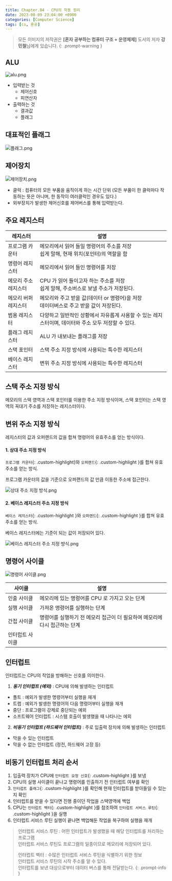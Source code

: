 ```yaml
---
title: Chapter.04 - CPU의 작동 원리
date: 2023-08-09 23:04:00 +0900
categories: [Computer Science]
tags: [cs, 혼공]
---
```


> 모든 이미지의 저작권은 **[혼자 공부하는 컴퓨터 구조 + 운영체제]** 도서의 저자 **강민철**님에게 있습니다.
{: .prompt-warning }

## **ALU**

![alu.png](/assets/img/posts/cs/4-1.png)

- 입력받는 것
  - 제어신호
  - 피연산자
- 출력하는 것
  - 결과값
  - 플래그

## **대표적인 플래그**

![플래그.png](/assets/img/posts/cs/4-2.png)

## **제어장치**

![제어장치.png](/assets/img/posts/cs/4-3.png)

- 클럭 : 컴퓨터의 모든 부품을 움직이게 하는 시간 단위 (모든 부품이 한 클럭마다 작동하는 뜻은 아니며, 한 동작이 여러클럭인 경우도 있다.)
- 외부장치가 발생한 제어신호를 제어버스를 통해 입력받는다.

## **주요 레지스터**

| 레지스터 | 설명 |
| --- | --- |
| 프로그램 카운터 | 메모리에서 읽어 들일 명령어의 주소를 저장<br>쉽게 말해, 현재 위치(포인터)의 역할을 함 |
| 명령어 레지스터 | 메모리에서 읽어 들인 명령어를 저장 |
| 메모리 주소 레지스터 | CPU 가 읽어 들이고자 하는 주소를 저장<br>쉽게 말해, 주소버스로 보낼 주소가 저장된다. |
| 메모리 버퍼 레지스터 | 메모리와 주고 받을 값(데이터 or 명령어)을 저장<br>데이터버스로 주고 받을 값이 저장된다. |
| 범용 레지스터 | 다양하고 일반적인 상황에서 자유롭게 사용할 수 있는 레지스터이며, 데이터와 주소 모두 저장할 수 있다. |
| 플래그 레지스터 | ALU 가 내보내는 플래그를 저장 |
| 스택 포인터 | 스택 주소 지정 방식에 사용되는 특수한 레지스터 |
| 베이스 레지스터 | 변위 주소 지정 방식에 사용되는 특수한 레지스터 |

## **스택 주소 지정 방식**

메모리의 스택 영역과 스택 포인터를 이용한 주소 지정 방식이며, 스택 포인터는 스택 영역의 꼭대기 주소를 저장하는 레지스터이다.

## **변위 주소 지정 방식**

레지스터의 값과 오퍼랜드의 값을 합쳐 명령어의 유효주소를 얻는 방식이다.

#### 1. 상대 주소 지정 방식

`프로그램 카운터`{: .custom-highlight}와 `오퍼랜드`{: .custom-highlight }를 합쳐 유효주소를 얻는 방식.

프로그램 카운터의 값을 기준으로 오퍼랜드의 값 만큼 이동한 주소에 접근한다.

![상대 주소 지정 방식.png](/assets/img/posts/cs/4-4.png)

#### 2. 베이스 레지스터 주소 지정 방식

`베이스 레지스터`{: .custom-highlight }와 `오퍼랜드`{: .custom-highlight }를 합쳐 유효주소를 얻는 방식.

베이스 레지스터에는 기준이 되는 값이 저장되어 있다.

![베이스 레지스터 주소 지정 방식.png](/assets/img/posts/cs/4-5.png)

## **명령어 사이클**

![명령어 사이클.png](/assets/img/posts/cs/4-6.png)

| 사이클 | 설명 |
| --- | --- |
| 인출 사이클 | 메모리에 있는 명령어를 CPU 로 가지고 오는 단계 |
| 실행 사이클 | 가져온 명령어를 실행하는 단계 |
| 간접 사이클 | 명령어를 실행하기 전 메모리 접근이 더 필요하여 메모리에 다시 접근하는 단계 |
| 인터럽트 사이클 |  |

## **인터럽트**

인터럽트는 CPU의 작업을 방해하는 신호를 의미한다.

1. ***동기 인터럽트 (예외)*** : CPU에 의해 발생하는 인터럽트
  - 폴트 : 예외가 발생한 명령어부터 실행을 재개
  - 트랩 : 예외가 발생한 명령어의 다음 명령어부터 실행을 재개
  - 중단 : 프로그램이 강제로 중단되는 예외
  - 소프트웨어 인터럽트 : 시스템 호출이 발생했을 때 나타나는 에외

2. ***비동기 인터럽트 (하드웨어 인터럽트)*** : 주로 입출력 장치에 의해 발생하는 인터럽트
  - 막을 수 있는 인터럽트
  - 막을 수 없는 인터럽트 (정전, 하드웨어 고장 등)

## **비동기 인터럽트 처리 순서**

1. 입출력 장치가 CPU에 `인터럽트 요청 신호`{: .custom-highlight }를 보냄
2. CPU의 실행 사이클이 끝나고 명령어를 인출하기 전 인터럽트 여부를 확인
3. `인터럽트 플래그`{: .custom-highlight }를 확인해 현재 인터럽트를 받아들일 수 있는지 확인
4. 인터럽트를 받을 수 있다면 진행 중이던 작업을 스택영역에 백업
5. CPU는 `인터럽트 벡터`{: .custom-highlight }를 참조하여 `인터럽트 서비스 루틴`{: .custom-highlight }을 실행
6. 인터럽트 서비스 루틴 실행이 끝나면 백업해둔 작업을 복구하여 실행을 재개

> 인터럽트 서비스 루틴
> : 어떤 인터럽트가 발생했을 때 해당 인터럽트를 처리하는 프로그램  
> 인터럽트 서비스 루틴도 프로그램의 일종이므로 메모리에 저장되어 있다.
> 
> 인터럽트 벡터
> : 수많은 인터럽트 서비스 루틴을 식별하기 위한 정보  
> 인터럽트 서비스 루틴의 시작 주소를 알 수 있다.  
> 인터럽트를 보낸 대상으로부터 데이터 버스를 통해 전달받는다.
{: .prompt-info }